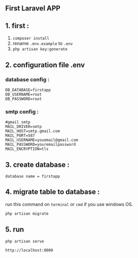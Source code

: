 ## First Laravel APP

## 1. first :

1. ```composer install```
2. rename ```.env.example``` to ```.env```
3. ```php artisan key:generate```

## 2. configuration file .env
### database config :
```
DB_DATABASE=firstapp
DB_USERNAME=root
DB_PASSWORD=root
```
### smtp config :
```
#gmail smtp
MAIL_DRIVER=smtp
MAIL_HOST=smtp.gmail.com
MAIL_PORT=587
MAIL_USERNAME=youemail@gmail.com
MAIL_PASSWORD=youremailpassword
MAIL_ENCRYPTION=tls
```

## 3. create database :
`database name = firstapp`

## 4. migrate table to database :
run this command on ```terminal``` or ```cmd``` if you use windows OS.

```bash
php artisan migrate
```

## 5. run
```bash
php artisan serve
```
```http://localhost:8000```
